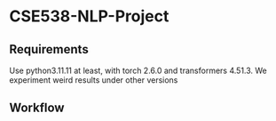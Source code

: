 # CSE538-NLP-Project

## Requirements

Use python3.11.11 at least, with torch 2.6.0 and transformers 4.51.3. We experiment weird results under other versions

## Workflow
